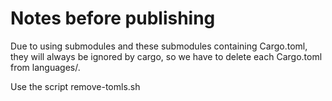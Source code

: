 # Notes before publishing

Due to using submodules and these submodules containing Cargo.toml, they will always be ignored by cargo, so we have to delete each Cargo.toml from languages/.

Use the script remove-tomls.sh
